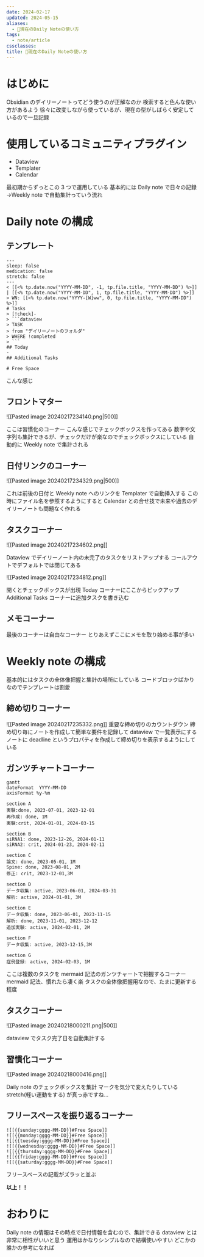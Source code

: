 ```yaml
---
date: 2024-02-17
updated: 2024-05-15
aliases:
  - 📘現在のDaily Noteの使い方
tags:
  - note/article
cssclasses: 
title: 📘現在のDaily Noteの使い方
---
```


# はじめに

Obsidian のデイリーノートってどう使うのが正解なのか
検索すると色んな使い方があるよう
徐々に改変しながら使っているが、現在の型がしばらく安定しているので一旦記録

# 使用しているコミュニティプラグイン

- Dataview
- Templater
- Calendar

最初期からずっとこの 3 つで運用している
基本的には Daily note で日々の記録→Weekly note で自動集計っていう流れ

# Daily note の構成

## テンプレート

```
---
sleep: false
medication: false
stretch: false
---
< [[<% tp.date.now("YYYY-MM-DD", -1, tp.file.title, "YYYY-MM-DD") %>]] | [[<% tp.date.now("YYYY-MM-DD", 1, tp.file.title, "YYYY-MM-DD") %>]] > WN: [[<% tp.date.now("YYYY-[W]ww", 0, tp.file.title, "YYYY-MM-DD") %>]]
# Tasks
> [!check]-
> ```dataview
> TASK
> from "デイリーノートのフォルダ"
> WHERE !completed
> ```
## Today
- 
## Additional Tasks

# Free Space
```

こんな感じ

## フロントマター

![[Pasted image 20240217234140.png|500]]

ここは習慣化のコーナー
こんな感じでチェックボックスを作ってある
数字や文字列も集計できるが、チェックだけが楽なのでチェックボックスにしている
自動的に Weekly note で集計される

## 日付リンクのコーナー

![[Pasted image 20240217234329.png|500]]

これは前後の日付と Weekly note へのリンクを Templater で自動挿入する
この時にファイル名を参照するようにすると Calendar との合せ技で未来や過去のデイリーノートも問題なく作れる

## タスクコーナー

![[Pasted image 20240217234602.png]]

Dataview でデイリーノート内の未完了のタスクをリストアップする
コールアウトでデフォルトでは閉じてある

![[Pasted image 20240217234812.png]]

開くとチェックボックスが出現
Today コーナーにここからピックアップ
Additional Tasks コーナーに追加タスクを書き込む

## メモコーナー

最後のコーナーは自由なコーナー
とりあえずここにメモを取り始める事が多い

# Weekly note の構成

基本的にはタスクの全体像把握と集計の場所にしている
コードブロックばかりなのでテンプレートは割愛

## 締め切りコーナー

![[Pasted image 20240217235332.png]]
重要な締め切りのカウントダウン
締め切り毎にノートを作成して簡単な要件を記録して dataview で一覧表示にする
ノートに deadline というプロパティを作成して締め切りを表示するようにしている

## ガンツチャートコーナー

```mermaid
gantt
dateFormat  YYYY-MM-DD
axisFormat %y-%m

section A
実験:done, 2023-07-01, 2023-12-01
再作成: done, 1M
実験:crit, 2024-01-01, 2024-03-15

section B
siRNA1: done, 2023-12-26, 2024-01-11
siRNA2: crit, 2024-01-23, 2024-02-11

section C
論文: done, 2023-05-01, 1M
Spine: done, 2023-08-01, 2M
修正: crit, 2023-12-01,3M

section D
データ収集: active, 2023-06-01, 2024-03-31
解析: active, 2024-01-01, 3M

section E
データ収集: done, 2023-06-01, 2023-11-15
解析: done, 2023-11-01, 2023-12-12
追加実験: active, 2024-02-01, 2M

section F
データ収集: active, 2023-12-15,3M

section G
症例登録: active, 2024-02-03, 1M
```

ここは複数のタスクを mermaid 記法のガンツチャートで把握するコーナー
mermaid 記法、慣れたら凄く楽
タスクの全体像把握用なので、たまに更新する程度

## タスクコーナー

![[Pasted image 20240218000211.png|500]]

dataview でタスク完了日を自動集計する

## 習慣化コーナー

![[Pasted image 20240218000416.png]]

Daily note のチェックボックスを集計
マークを気分で変えたりしている
stretch(軽い運動をする) が真っ赤ですね...

## フリースペースを振り返るコーナー

```
![[{{sunday:gggg-MM-DD}}#Free Space]]
![[{{monday:gggg-MM-DD}}#Free Space]]
![[{{tuesday:gggg-MM-DD}}#Free Space]]
![[{{wednesday:gggg-MM-DD}}#Free Space]]
![[{{thursday:gggg-MM-DD}}#Free Space]]
![[{{friday:gggg-MM-DD}}#Free Space]]
![[{{saturday:gggg-MM-DD}}#Free Space]]
```

フリースペースの記載がズラッと並ぶ

**以上！！**

# おわりに

Daily note の情報はその時点で日付情報を含むので、集計できる dataview とは非常に相性がいいと思う
運用はかなりシンプルなので結構使いやすい
どこかの誰かの参考になれば
